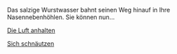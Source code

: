 Das salzige Wurstwasser bahnt seinen Weg hinauf in Ihre Nasennebenhöhlen. 
Sie können nun...

[Die Luft anhalten](luftanhalten/luftanhalten.md)

[Sich schnäutzen](schnaeutzen/schnaeutzen.md)